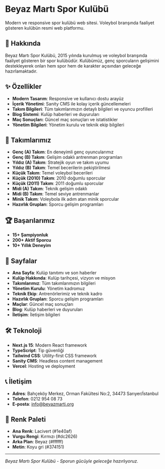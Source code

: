 # Beyaz Martı Spor Kulübü

Modern ve responsive spor kulübü web sitesi. Voleybol branşında faaliyet gösteren kulübün resmi web platformu.

## 🏐 Hakkında

Beyaz Martı Spor Kulübü, 2015 yılında kurulmuş ve voleybol branşında faaliyet gösteren bir spor kulübüdür. Kulübümüz, genç sporcuların gelişimini destekleyerek onları hem spor hem de karakter açısından geleceğe hazırlamaktadır.

## ✨ Özellikler

- **Modern Tasarım**: Responsive ve kullanıcı dostu arayüz
- **İçerik Yönetimi**: Sanity CMS ile kolay içerik güncellemeleri
- **Takım Bilgileri**: Tüm takımlarımızın detaylı bilgileri ve oyuncu profilleri
- **Blog Sistemi**: Kulüp haberleri ve duyuruları
- **Maç Sonuçları**: Güncel maç sonuçları ve istatistikler
- **Yönetim Bilgileri**: Yönetim kurulu ve teknik ekip bilgileri

## 🎯 Takımlarımız

- **Genç (A) Takım**: En deneyimli genç oyuncularımız
- **Genç (B) Takım**: Gelişim odaklı antrenman programları
- **Yıldız (A) Takım**: Stratejik oyun ve takım uyumu
- **Yıldız (B) Takım**: Temel becerilerin pekiştirilmesi
- **Küçük Takım**: Temel voleybol becerileri
- **Küçük (2010) Takım**: 2010 doğumlu sporcular
- **Küçük (2011) Takım**: 2011 doğumlu sporcular
- **Midi (A) Takım**: Teknik gelişim odaklı
- **Midi (B) Takım**: Temel seviye antrenmanlar
- **Minik Takım**: Voleybola ilk adım atan minik sporcular
- **Hazırlık Grupları**: Sporcu gelişim programları

## 🏆 Başarılarımız

- **15+ Şampiyonluk**
- **200+ Aktif Sporcu**
- **10+ Yıllık Deneyim**

## 📱 Sayfalar

- **Ana Sayfa**: Kulüp tanıtımı ve son haberler
- **Kulüp Hakkında**: Kulüp tarihçesi, vizyon ve misyon
- **Takımlarımız**: Tüm takımlarımızın bilgileri
- **Yönetim Kurulu**: Yönetim kadromuz
- **Teknik Ekip**: Antrenörlerimiz ve teknik kadro
- **Hazırlık Grupları**: Sporcu gelişim programları
- **Maçlar**: Güncel maç sonuçları
- **Blog**: Kulüp haberleri ve duyuruları
- **İletişim**: İletişim bilgileri

## 🛠️ Teknoloji

- **Next.js 15**: Modern React framework
- **TypeScript**: Tip güvenliği
- **Tailwind CSS**: Utility-first CSS framework
- **Sanity CMS**: Headless content management
- **Vercel**: Hosting ve deployment

## 📞 İletişim

- **Adres**: Bahçeköy Merkez, Orman Fakültesi No:2, 34473 Sarıyer/İstanbul
- **Telefon**: 0212 954 08 73
- **E-posta**: info@beyazmarti.org

## 🎨 Renk Paleti

- **Ana Renk**: Lacivert (#1e40af)
- **Vurgu Rengi**: Kırmızı (#dc2626)
- **Arka Plan**: Beyaz (#ffffff)
- **Metin**: Koyu gri (#374151)

---

*Beyaz Martı Spor Kulübü - Sporun gücüyle geleceğe hazırlıyoruz.*